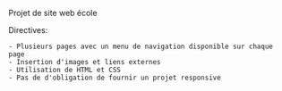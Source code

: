   Projet de site web école

Directives:

	- Plusieurs pages avec un menu de navigation disponible sur chaque page
	- Insertion d'images et liens externes
	- Utilisation de HTML et CSS
	- Pas de d'obligation de fournir un projet responsive

